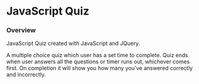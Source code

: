 # JavaScript Quiz

### Overview
JavaScript Quiz created with JavaScript and JQuery.  

A multiple choice quiz which user has a set time to complete.  Quiz ends when user answers all the questions or timer runs out, whichever comes first.  On completion it will show you how many you've answered correctly and incorrectly.